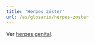 ```yaml
---
title: 'Herpes zóster'
url: /es/glosario/herpes-zoster
---
```


Ver [herpes genital](../../infecciones-transmision-sexual-its/herpes-genital/).